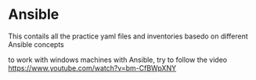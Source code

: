 # Ansible
This contails all the practice yaml files and inventories basedo on different Ansible concepts

to work with windows machines with Ansible, try to follow the video
https://www.youtube.com/watch?v=bm-CfBWpXNY

